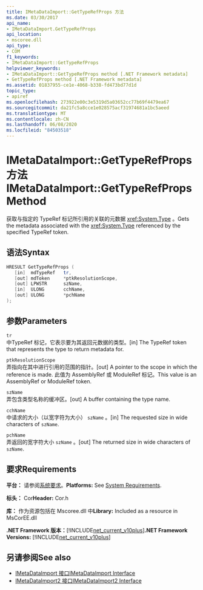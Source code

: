 ```yaml
---
title: IMetaDataImport::GetTypeRefProps 方法
ms.date: 03/30/2017
api_name:
- IMetaDataImport.GetTypeRefProps
api_location:
- mscoree.dll
api_type:
- COM
f1_keywords:
- IMetaDataImport::GetTypeRefProps
helpviewer_keywords:
- IMetaDataImport::GetTypeRefProps method [.NET Framework metadata]
- GetTypeRefProps method [.NET Framework metadata]
ms.assetid: 01837955-ce1e-4068-b338-fd473bd77d1d
topic_type:
- apiref
ms.openlocfilehash: 273922e00c3e5319d5a03652cc77b69f4479ea67
ms.sourcegitcommit: da21fc5a8cce1e028575acf31974681a1bc5aeed
ms.translationtype: MT
ms.contentlocale: zh-CN
ms.lasthandoff: 06/08/2020
ms.locfileid: "84503518"
---
```

# <a name="imetadataimportgettyperefprops-method"></a><span data-ttu-id="baabb-102">IMetaDataImport::GetTypeRefProps 方法</span><span class="sxs-lookup"><span data-stu-id="baabb-102">IMetaDataImport::GetTypeRefProps Method</span></span>
<span data-ttu-id="baabb-103">获取与指定的 TypeRef 标记所引用的关联的元数据 <xref:System.Type> 。</span><span class="sxs-lookup"><span data-stu-id="baabb-103">Gets the metadata associated with the <xref:System.Type> referenced by the specified TypeRef token.</span></span>  
  
## <a name="syntax"></a><span data-ttu-id="baabb-104">语法</span><span class="sxs-lookup"><span data-stu-id="baabb-104">Syntax</span></span>  
  
```cpp  
HRESULT GetTypeRefProps (  
   [in]  mdTypeRef   tr,  
   [out] mdToken     *ptkResolutionScope,  
   [out] LPWSTR      szName,  
   [in]  ULONG       cchName,  
   [out] ULONG       *pchName  
);  
```  
  
## <a name="parameters"></a><span data-ttu-id="baabb-105">参数</span><span class="sxs-lookup"><span data-stu-id="baabb-105">Parameters</span></span>  
 `tr`  
 <span data-ttu-id="baabb-106">中TypeRef 标记，它表示要为其返回元数据的类型。</span><span class="sxs-lookup"><span data-stu-id="baabb-106">[in] The TypeRef token that represents the type to return metadata for.</span></span>  
  
 `ptkResolutionScope`  
 <span data-ttu-id="baabb-107">弄指向在其中进行引用的范围的指针。</span><span class="sxs-lookup"><span data-stu-id="baabb-107">[out] A pointer to the scope in which the reference is made.</span></span> <span data-ttu-id="baabb-108">此值为 AssemblyRef 或 ModuleRef 标记。</span><span class="sxs-lookup"><span data-stu-id="baabb-108">This value is an AssemblyRef or ModuleRef token.</span></span>  
  
 `szName`  
 <span data-ttu-id="baabb-109">弄包含类型名称的缓冲区。</span><span class="sxs-lookup"><span data-stu-id="baabb-109">[out] A buffer containing the type name.</span></span>  
  
 `cchName`  
 <span data-ttu-id="baabb-110">中请求的大小（以宽字符为大小） `szName` 。</span><span class="sxs-lookup"><span data-stu-id="baabb-110">[in] The requested size in wide characters of `szName`.</span></span>  
  
 `pchName`  
 <span data-ttu-id="baabb-111">弄返回的宽字符大小 `szName` 。</span><span class="sxs-lookup"><span data-stu-id="baabb-111">[out] The returned size in wide characters of `szName`.</span></span>  
  
## <a name="requirements"></a><span data-ttu-id="baabb-112">要求</span><span class="sxs-lookup"><span data-stu-id="baabb-112">Requirements</span></span>  
 <span data-ttu-id="baabb-113">**平台：** 请参阅[系统要求](../../get-started/system-requirements.md)。</span><span class="sxs-lookup"><span data-stu-id="baabb-113">**Platforms:** See [System Requirements](../../get-started/system-requirements.md).</span></span>  
  
 <span data-ttu-id="baabb-114">**标头：** Cor</span><span class="sxs-lookup"><span data-stu-id="baabb-114">**Header:** Cor.h</span></span>  
  
 <span data-ttu-id="baabb-115">**库：** 作为资源包括在 Mscoree.dll 中</span><span class="sxs-lookup"><span data-stu-id="baabb-115">**Library:** Included as a resource in MsCorEE.dll</span></span>  
  
 <span data-ttu-id="baabb-116">**.NET Framework 版本：**[!INCLUDE[net_current_v10plus](../../../../includes/net-current-v10plus-md.md)]</span><span class="sxs-lookup"><span data-stu-id="baabb-116">**.NET Framework Versions:** [!INCLUDE[net_current_v10plus](../../../../includes/net-current-v10plus-md.md)]</span></span>  
  
## <a name="see-also"></a><span data-ttu-id="baabb-117">另请参阅</span><span class="sxs-lookup"><span data-stu-id="baabb-117">See also</span></span>

- [<span data-ttu-id="baabb-118">IMetaDataImport 接口</span><span class="sxs-lookup"><span data-stu-id="baabb-118">IMetaDataImport Interface</span></span>](imetadataimport-interface.md)
- [<span data-ttu-id="baabb-119">IMetaDataImport2 接口</span><span class="sxs-lookup"><span data-stu-id="baabb-119">IMetaDataImport2 Interface</span></span>](imetadataimport2-interface.md)
